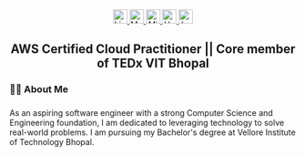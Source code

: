 <div align="center">
  <a href="https://www.linkedin.com/in/kunjmaheshwari" target="_blank">
    <img src="https://img.shields.io/static/v1?message=LinkedIn&logo=linkedin&label=&color=0077B5&logoColor=white&labelColor=&style=for-the-badge" height="25" alt="LinkedIn logo" />
  </a>
  <a href="https://medium.com/@kunj.maheshwari2021" target="_blank">
    <img src="https://img.shields.io/static/v1?message=Medium&logo=medium&label=&color=12100E&logoColor=white&labelColor=&style=for-the-badge" height="25" alt="Medium logo" />
  </a>
  <a href="mailto:kunjm@outlook.com" target="_blank">
    <img src="https://img.shields.io/static/v1?message=Outlook&logo=microsoft-outlook&label=&color=0078D4&logoColor=white&labelColor=&style=for-the-badge" height="25" alt="Microsoft Outlook logo" />
  </a>
  <a href="https://www.hackerrank.com/profile/kunj_maheshwari1" target="_blank">
    <img src="https://img.shields.io/static/v1?message=HackerRank&logo=hackerrank&label=&color=2EC866&logoColor=white&labelColor=&style=for-the-badge" height="25" alt="HackerRank logo" />
  </a>
  <a href="https://leetcode.com/kunjm" target="_blank">
    <img src="https://img.shields.io/static/v1?message=LeetCode&logo=leetcode&label=&color=FFA116&logoColor=white&labelColor=&style=for-the-badge" height="25" alt="LeetCode logo" />
  </a>
</div>


###

<h2 align="center">AWS Certified Cloud Practitioner || Core member of TEDx VIT Bhopal</h2>

###

<h3 align="left">👩‍💻  About Me</h3>

###

<p align="left">
As an aspiring software engineer with a strong Computer Science and Engineering foundation, I am dedicated to leveraging technology to solve real-world problems. I am pursuing my Bachelor's degree at Vellore Institute of Technology Bhopal.</p>

###
